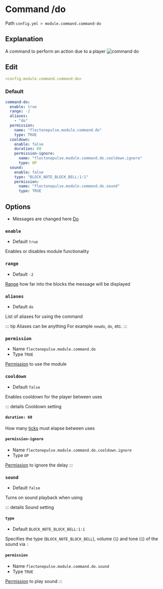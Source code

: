 # Command /do
Path `config.yml > module.command.command-do`

## Explanation
A command to perform an action due to a player
![command do](/commanddo.png)

## Edit
```yaml
<config.module.command.command-do>
```

### Default
```yaml
command-do:
  enable: true
  range: -2
  aliases:
    - "do"
  permission:
    name: "flectonepulse.module.command.do"
    type: TRUE
  cooldown:
    enable: false
    duration: 60
    permission-ignore:
      name: "flectonepulse.module.command.do.cooldown.ignore"
      type: OP
  sound:
    enable: false
    type: "BLOCK_NOTE_BLOCK_BELL:1:1"
    permission:
      name: "flectonepulse.module.command.do.sound"
      type: TRUE
```

## Options

- Messages are changed here [Do](/en/messages/ru_ru/module/command/command-do/)

### `enable`
- Default `true`

Enables or disables module functionality

### `range`
- Default `-2`

[Range](#range-types) how far into the blocks the message will be displayed

### `aliases`
- Default `do`

List of aliases for using the command

::: tip Aliases can be anything
For example `newdo`, `do`, etc.
:::

### `permission`
- Name `flectonepulse.module.command.do`
- Type `TRUE`

[Permission](/en/config/module/#explanation) to use the module

### `cooldown`
- Default `false`

Enables cooldown for the player between uses

::: details Cooldown setting
#### `duration: 60`

How many [ticks](https://minecraft.wiki/w/Tick) must elapse between uses

#### `permission-ignore`
- Name `flectonepulse.module.command.do.cooldown.ignore`
- Type `OP`

[Permission](/en/config/module/#explanation) to ignore the delay
:::

### `sound`
- Default `false`

Turns on sound playback when using

::: details Sound setting
#### `type`
- Default `BLOCK_NOTE_BLOCK_BELL:1:1`

Specifies the type (`BLOCK_NOTE_BLOCK_BELL`), volume (`1`) and tone (`1`) of the sound via `:`

#### `permission`
- Name `flectonepulse.module.command.do.sound`
- Type `TRUE`

[Permission](/en/config/module/#explanation) to play sound
:::

<!--@include: @/en/parts/range.md-->